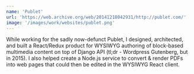 ```yaml
---
name: 'Publet'
url: 'https://web.archive.org/web/20141218042931/http://publet.com/'
image: '/images/work/websites/publet.png'
---
```

While working for the sadly now-defunct Publet, I designed, architected, and built a React/Redux product for WYSIWYG authoring of block-based multimedia content on top of Django API (tl;dr -  Wordpress Gutenberg, but in 2015). I also helped create a Node.js service to convert & render PDFs into web pages that could then be edited in the WYSIWYG React client.
